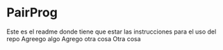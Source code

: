 # PairProg
Este es el readme donde tiene que estar las instrucciones para el uso del repo
Agreego algo
Agrego otra cosa
Otra cosa 



